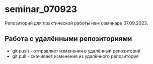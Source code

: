 ﻿# seminar_070923
Репозиторий для практической работы нам семинаре 07.09.2023.
## Работа с удалёнными репозиториями
* git push - отправляет изменения в удалённый репозиторий
* git pull - скачивает изменения из удалённого репозитория
